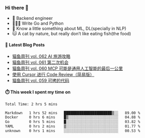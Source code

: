 ### Hi there 👋

- 🔧 Backend engineer
- 👨🏻‍💻 Write Go and Python
- 🔭 Know a little something about ML, DL(specially in NLP)
- 🐱 A cat by nature, but really don’t like eating fish(the food)

#### 📖 Latest Blog Posts
<!-- BLOG-POST-LIST:START -->
- [猫鱼周刊 vol. 062 AI 旅游攻略](https://ameow.xyz/archives/weekly-062)
- [猫鱼周刊 vol. 061 第二次机会](https://ameow.xyz/archives/weekly-061)
- [猫鱼周刊 vol. 060 MCP 可能是通用人工智能的最后一公里](https://ameow.xyz/archives/weekly-060)
- [使用 Cursor 进行 Code Review（简易版）](https://ameow.xyz/archives/simple-code-review-with-cursor)
- [猫鱼周刊 vol. 059 可拷的代码](https://ameow.xyz/archives/weekly-059)
<!-- BLOG-POST-LIST:END -->

#### ⏱️ This week I spent my time on
<!--START_SECTION:waka-->

```txt
Total Time: 2 hrs 5 mins

Markdown   1 hrs 52 mins   ██████████████████████▒░░   89.00 %
Docker     0 hrs 6 mins    █▒░░░░░░░░░░░░░░░░░░░░░░░   04.88 %
Go         0 hrs 5 mins    █░░░░░░░░░░░░░░░░░░░░░░░░   03.82 %
YAML       0 hrs 2 mins    ▒░░░░░░░░░░░░░░░░░░░░░░░░   01.77 %
unknown    0 hrs 1 mins    ░░░░░░░░░░░░░░░░░░░░░░░░░   00.53 %
```

<!--END_SECTION:waka-->

<!--
**LeslieLeung/LeslieLeung** is a ✨ _special_ ✨ repository because its `README.md` (this file) appears on your GitHub profile.

Here are some ideas to get you started:

- 🔭 I’m currently working on ...
- 🌱 I’m currently learning ...
- 👯 I’m looking to collaborate on ...
- 🤔 I’m looking for help with ...
- 💬 Ask me about ...
- 📫 How to reach me: ...
- 😄 Pronouns: ...
- ⚡ Fun fact: ...
-->
